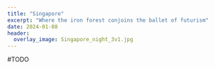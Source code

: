 ```yaml
---
title: "Singapore"
excerpt: "Where the iron forest conjoins the ballet of futurism"
date: 2024-01-08
header:
  overlay_image: Singapore_night_3v1.jpg
---
```


#TODO